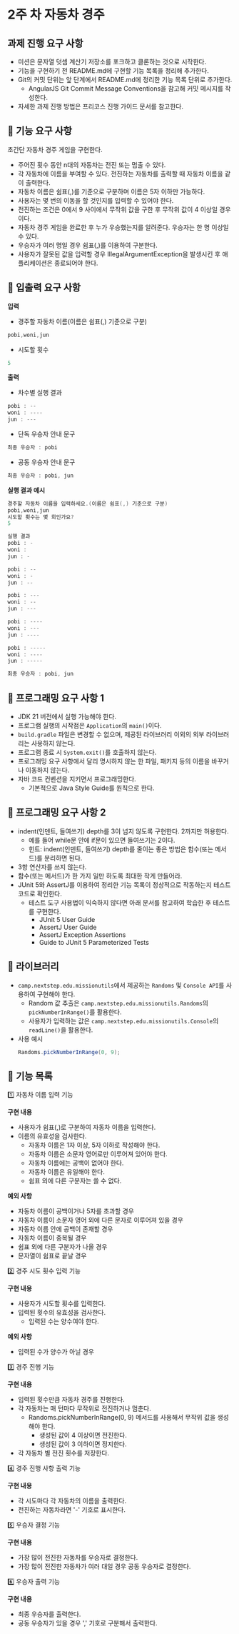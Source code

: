 # 2주 차 자동차 경주

## 과제 진행 요구 사항
- 미션은 문자열 덧셈 계산기 저장소를 포크하고 클론하는 것으로 시작한다.
- 기능을 구현하기 전 README.md에 구현할 기능 목록을 정리해 추가한다.
- Git의 커밋 단위는 앞 단계에서 README.md에 정리한 기능 목록 단위로 추가한다.
    - AngularJS Git Commit Message Conventions을 참고해 커밋 메시지를 작성한다.
- 자세한 과제 진행 방법은 프리코스 진행 가이드 문서를 참고한다.

## 🎯 기능 요구 사항
초간단 자동차 경주 게임을 구현한다. 
- 주어진 횟수 동안 n대의 자동차는 전진 또는 멈출 수 있다.
- 각 자동차에 이름을 부여할 수 있다. 전진하는 자동차를 출력할 때 자동차 이름을 같이 출력한다.
- 자동차 이름은 쉼표(,)를 기준으로 구분하며 이름은 5자 이하만 가능하다.
- 사용자는 몇 번의 이동을 할 것인지를 입력할 수 있어야 한다.
- 전진하는 조건은 0에서 9 사이에서 무작위 값을 구한 후 무작위 값이 4 이상일 경우이다.
- 자동차 경주 게임을 완료한 후 누가 우승했는지를 알려준다. 우승자는 한 명 이상일 수 있다.
- 우승자가 여러 명일 경우 쉼표(,)를 이용하여 구분한다.
- 사용자가 잘못된 값을 입력할 경우 IllegalArgumentException을 발생시킨 후 애플리케이션은 종료되어야 한다.

## 🎯 입출력 요구 사항
**입력**
- 경주할 자동차 이름(이름은 쉼표(,) 기준으로 구분)
```java
pobi,woni,jun
```
- 시도할 횟수
```java
5
```

**출력**
- 차수별 실행 결과
```java
pobi : --
woni : ----
jun : ---
```

- 단독 우승자 안내 문구
```java
최종 우승자 : pobi
```

- 공동 우승자 안내 문구
```java
최종 우승자 : pobi, jun
```

**실행 결과 예시**
```java
경주할 자동차 이름을 입력하세요.(이름은 쉼표(,) 기준으로 구분)
pobi,woni,jun
시도할 횟수는 몇 회인가요?
5

실행 결과
pobi : -
woni :
jun : -

pobi : --
woni : -
jun : --

pobi : ---
woni : --
jun : ---

pobi : ----
woni : ---
jun : ----

pobi : -----
woni : ----
jun : -----

최종 우승자 : pobi, jun
```

## 🎯 프로그래밍 요구 사항 1
- JDK 21 버전에서 실행 가능해야 한다.
- 프로그램 실행의 시작점은 `Application`의 `main()`이다.
- `build.gradle` 파일은 변경할 수 없으며, 제공된 라이브러리 이외의 외부 라이브러리는 사용하지 않는다.
- 프로그램 종료 시 `System.exit()`를 호출하지 않는다.
- 프로그래밍 요구 사항에서 달리 명시하지 않는 한 파일, 패키지 등의 이름을 바꾸거나 이동하지 않는다.
- 자바 코드 컨벤션을 지키면서 프로그래밍한다.
    - 기본적으로 Java Style Guide를 원칙으로 한다.

## 🎯 프로그래밍 요구 사항 2
- indent(인덴트, 들여쓰기) depth를 3이 넘지 않도록 구현한다. 2까지만 허용한다.
    - 예를 들어 while문 안에 if문이 있으면 들여쓰기는 2이다.
    - 힌트: indent(인덴트, 들여쓰기) depth를 줄이는 좋은 방법은 함수(또는 메서드)를 분리하면 된다.
- 3항 연산자를 쓰지 않는다.
- 함수(또는 메서드)가 한 가지 일만 하도록 최대한 작게 만들어라.
- JUnit 5와 AssertJ를 이용하여 정리한 기능 목록이 정상적으로 작동하는지 테스트 코드로 확인한다.
  - 테스트 도구 사용법이 익숙하지 않다면 아래 문서를 참고하여 학습한 후 테스트를 구현한다.
    - JUnit 5 User Guide
    - AssertJ User Guide
    - AssertJ Exception Assertions
    - Guide to JUnit 5 Parameterized Tests

## 🎯 라이브러리
- `camp.nextstep.edu.missionutils`에서 제공하는 `Randoms` 및 `Console API`를 사용하여 구현해야 한다.
    - Random 값 추출은 `camp.nextstep.edu.missionutils.Randoms`의 `pickNumberInRange()`를 활용한다.
    - 사용자가 입력하는 값은 `camp.nextstep.edu.missionutils.Console`의 `readLine()`을 활용한다.
- 사용 예시
  ```java
  Randoms.pickNumberInRange(0, 9);
  ```
  
## 🎯 기능 목록
1️⃣ 자동차 이름 입력 기능 <br>

**구현 내용**
- 사용자가 쉼표(,)로 구분하여 자동차 이름을 입력한다.
- 이름의 유효성을 검사한다.
  - 자동차 이름은 1자 이상, 5자 이하로 작성해야 한다.
  - 자동차 이름은 소문자 영어로만 이루어져 있어야 한다.
  - 자동차 이름에는 공백이 없어야 한다.
  - 자동차 이름은 유일해야 한다.
  - 쉼표 외에 다른 구분자는 쓸 수 없다.

**예외 사항**
- 자동차 이름이 공백이거나 5자를 초과할 경우
- 자동차 이름이 소문자 영어 외에 다른 문자로 이루어져 있을 경우
- 자동차 이름 안에 공백이 존재할 경우
- 자동차 이름이 중복될 경우
- 쉼표 외에 다른 구분자가 나올 경우
- 문자열이 쉼표로 끝날 경우

2️⃣ 경주 시도 횟수 입력 기능 <br>

**구현 내용**
- 사용자가 시도할 횟수를 입력한다.
- 입력된 횟수의 유효성을 검사한다.
  - 입력된 수는 양수여야 한다.

**예외 사항**
- 입력된 수가 양수가 아닐 경우

3️⃣ 경주 진행 기능 <br>

**구현 내용**
- 입력된 횟수만큼 자동차 경주를 진행한다.
- 각 자동차는 매 턴마다 무작위로 전진하거나 멈춘다.
  - Randoms.pickNumberInRange(0, 9) 메서드를 사용해서 무작위 값을 생성해야 한다. 
    - 생성된 값이 4 이상이면 전진한다.
    - 생성된 값이 3 이하이면 정지한다.
- 각 자동차 별 전진 횟수를 저장한다.

4️⃣ 경주 진행 사항 출력 기능 <br>

**구현 내용**
- 각 시도마다 각 자동차의 이름을 출력한다.
- 전진하는 자동차라면 '-' 기호로 표시한다.

5️⃣ 우승자 결정 기능 <br>

**구현 내용**
- 가장 많이 전진한 자동차를 우승자로 결정한다.
- 가장 많이 전진한 자동차가 여러 대일 경우 공동 우승자로 결정한다.

6️⃣ 우승자 출력 기능 <br>

**구현 내용**
- 최종 우승자를 출력한다.
- 공동 우승자가 있을 경우 ',' 기호로 구분해서 출력한다.